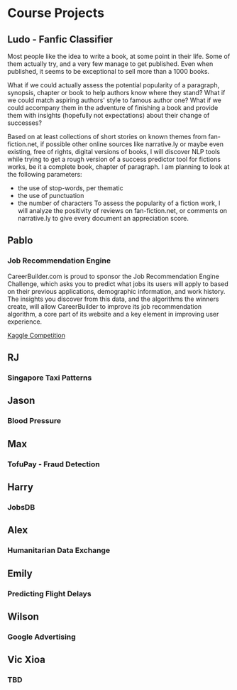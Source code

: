 # Course Projects

## Ludo - Fanfic Classifier

Most people like the idea to write a book, at some point in their life. Some of them actually try, and a very few manage to get published. Even when published, it seems to be exceptional to sell more than a 1000 books.

What if we could actually assess the potential popularity of a paragraph, synopsis, chapter or book to help authors know where they stand? What if we could match aspiring authors' style to famous author one? What if we could accompany them in the adventure of finishing a book and provide them with insights (hopefully not expectations) about their change of successes?

Based on at least collections of short stories on known themes from fan-fiction.net, if possible other online sources like narrative.ly or maybe even existing, free of rights, digital versions of books, I will discover NLP tools while trying to get a rough version of a success predictor tool for fictions works, be it a complete book, chapter of paragraph. I am planning to look at the following parameters:
- the use of stop-words, per thematic
- the use of punctuation
- the number of characters
To assess the popularity of a fiction work, I will analyze the positivity of reviews on fan-fiction.net, or comments on narrative.ly to give every document an appreciation score.

## Pablo

### Job Recommendation Engine

CareerBuilder.com is proud to sponsor the Job Recommendation Engine Challenge, which asks you to predict what jobs its users will apply to based on their previous applications, demographic information, and work history. The insights you discover from this data, and the algorithms the winners create, will allow CareerBuilder to improve its job recommendation algorithm, a core part of its website and a key element in improving user experience.

[Kaggle Competition](https://www.kaggle.com/c/job-recommendation)

## RJ

### Singapore Taxi Patterns


## Jason

### Blood Pressure


## Max

### TofuPay - Fraud Detection


## Harry

### JobsDB


## Alex

### Humanitarian Data Exchange


## Emily

### Predicting Flight Delays


## Wilson

### Google Advertising


## Vic Xioa

### TBD